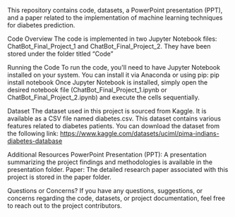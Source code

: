 This repository contains code, datasets, a PowerPoint presentation (PPT), and a paper related to the implementation of machine learning techniques for diabetes prediction.

Code Overview
The code is implemented in two Jupyter Notebook files: 
ChatBot_Final_Project_1 and ChatBot_Final_Project_2. They have been stored under the folder titled “Code” 

Running the Code
To run the code, you'll need to have Jupyter Notebook installed on your system. You can install it via Anaconda or using pip:
pip install notebook
Once Jupyter Notebook is installed, simply open the desired notebook file (ChatBot_Final_Project_1.ipynb or ChatBot_Final_Project_2.ipynb) and execute the cells sequentially.

Dataset
The dataset used in this project is sourced from Kaggle. It is available as a CSV file named diabetes.csv. This dataset contains various features related to diabetes patients.
You can download the dataset from the following link: https://www.kaggle.com/datasets/uciml/pima-indians-diabetes-database

Additional Resources
PowerPoint Presentation (PPT): A presentation summarizing the project findings and methodologies is available in the presentation folder.
Paper: The detailed research paper associated with this project is stored in the paper folder.

Questions or Concerns?
If you have any questions, suggestions, or concerns regarding the code, datasets, or project documentation, feel free to reach out to the project contributors.
